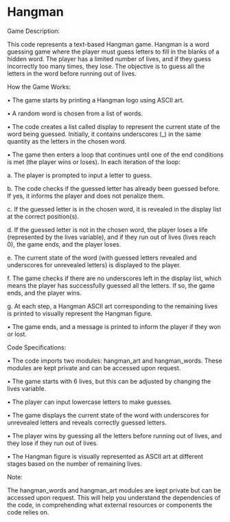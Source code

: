 # Hangman
Game Description:

This code represents a text-based Hangman game. Hangman is a word guessing game where the player must guess letters to fill in the blanks of a hidden word. The player has a limited number of lives, and if they guess incorrectly too many times, they lose. The objective is to guess all the letters in the word before running out of lives.

How the Game Works:

• The game starts by printing a Hangman logo using ASCII art.

• A random word is chosen from a list of words. 

• The code creates a list called display to represent the current state of the word being guessed. Initially, it contains underscores (_) in the same quantity as the letters in the chosen word.

• The game then enters a loop that continues until one of the end conditions is met (the player wins or loses). In each iteration of the loop:

a. The player is prompted to input a letter to guess.

b. The code checks if the guessed letter has already been guessed before. If yes, it informs the player and does not penalize them.

c. If the guessed letter is in the chosen word, it is revealed in the display list at the correct position(s).

d. If the guessed letter is not in the chosen word, the player loses a life (represented by the lives variable), and if they run out of lives (lives reach 0), the game ends, and the player loses.

e. The current state of the word (with guessed letters revealed and underscores for unrevealed letters) is displayed to the player.

f. The game checks if there are no underscores left in the display list, which means the player has successfully guessed all the letters. If so, the game ends, and the player wins.

g. At each step, a Hangman ASCII art corresponding to the remaining lives is printed to visually represent the Hangman figure. 

• The game ends, and a message is printed to inform the player if they won or lost.

Code Specifications:

• The code imports two modules: hangman_art and hangman_words. These modules are kept private and can be accessed upon request.

• The game starts with 6 lives, but this can be adjusted by changing the lives variable.

• The player can input lowercase letters to make guesses.

• The game displays the current state of the word with underscores for unrevealed letters and reveals correctly guessed letters.

• The player wins by guessing all the letters before running out of lives, and they lose if they run out of lives.

• The Hangman figure is visually represented as ASCII art at different stages based on the number of remaining lives.

Note:

The hangman_words and hangman_art modules are kept private but can be accessed upon request. This will help you understand the dependencies of the code, in comprehending what external resources or components the code relies on.






